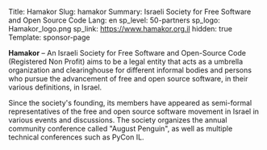 Title: Hamakor
Slug: hamakor
Summary: Israeli Society for Free Software and Open Source Code
Lang: en
sp_level: 50-partners
sp_logo: Hamakor_logo.png
sp_link: https://www.hamakor.org.il
hidden: true
Template: sponsor-page

**Hamakor** – An Israeli Society for Free Software and Open-Source
Code (Registered Non Profit) aims to be a legal entity that acts as a
umbrella organization and clearinghouse for different informal bodies
and persons who pursue the advancement of free and open source
software, in their various definitions, in Israel.

Since the society's founding, its members have appeared as semi-formal
representatives of the free and open source software movement in
Israel in various events and discussions. The society organizes the
annual community conference called "August Penguin", as well as
multiple technical conferences such as PyCon IL.
